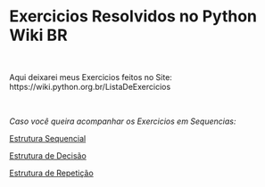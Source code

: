 <h1> Exercicios Resolvidos no Python Wiki BR </h1>
<br>
<p> Aqui deixarei meus Exercicios feitos no Site: https://wiki.python.org.br/ListaDeExercicios </p>
<br>
<p><i> Caso você queira acompanhar os Exercicios em Sequencias: </i></p>
<p><a href="https://wiki.python.org.br/EstruturaSequencial" target="_top"> Estrutura Sequencial </a></p>
<p><a href="https://wiki.python.org.br/EstruturaDeDecisao" target="_blank"> Estrutura de Decisão </a></p>
<p><a href="https://wiki.python.org.br/EstruturaDeRepeticao" target="_blank"> Estrutura de Repetição </a></p>
